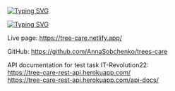 


[![Typing SVG](https://readme-typing-svg.herokuapp.com?font=Permanent+Marker&size=40&duration=4500&color=000000&height=70&lines=It-Revolution+22)](https://git.io/typing-svg)

[![Typing SVG](https://readme-typing-svg.herokuapp.com?font=mukta&size=30&duration=4500&color=030A0E&lines=Trees-care)](https://git.io/typing-svg)


Live page: https://tree-care.netlify.app/

GitHub: https://github.com/AnnaSobchenko/trees-care


   API documentation for test task IT-Revolution22:   
   https://tree-care-rest-api.herokuapp.com/   
   https://tree-care-rest-api.herokuapp.com/api-docs/

   
